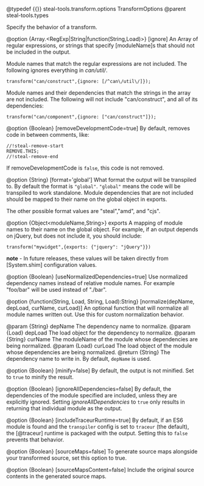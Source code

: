 @typedef {{}} steal-tools.transform.options TransformOptions
@parent steal-tools.types

Specify the behavior of a transform.

@option {Array.<RegExp|String|function(String,Load)>} [ignore] An Array of regular expressions, or strings that 
specify [moduleName]s that should not be included in the output. 

Module names that match the regular expressions are not included. The following
ignores everything in _can/util/_.

    transform("can/construct",{ignore: [/^can\/util\/]});


Module names and their dependencies that match the 
strings in the array are not included. The following will not include
"can/construct", and all of its dependencies:

    transform("can/component",{ignore: ["can/construct"]});

@option {Boolean} [removeDevelopmentCode=true] By default, removes code in between comments, like:

    //!steal-remove-start
    REMOVE.THIS;
    //!steal-remove-end

If removeDevelopmentCode is `false`, this code is not removed.

@option {String} [format='global'] What format the output will be transpiled to.  By default
the format is `"global"`.  `"global"` means the code will be transpiled to work
standalone.  Module dependencies that are not included should be mapped to their
name on the global object in exports.

The other possible format values are "steal","amd", and "cjs".

@option {Object<moduleName,String>} exports A mapping of module names to their name on the
global object.  For example, if an output depends on jQuery, but does not include it, you
should include:

    transform("mywidget",{exports: {"jquery": "jQuery"}})

__note__ - In future releases, 
these values will be taken directly from [System.shim] configuration values.

@option {Boolean} [useNormalizedDependencies=true] Use normalized dependency names instead of
relative module names.  For example "foo/bar" will be used instead of "./bar".

@option {function(String, Load, String, Load):String} [normalize(depName, depLoad, curName, curLoad)] An
optional function that will normalize all module names written out. Use this for custom normalization
behavior.

  @param {String} depName The dependency name to normalize.
  @param {Load} depLoad The load object for the dependency to normalize.
  @param {String} curName The moduleName of the module whose dependencies are being normalized.
  @param {Load} curLoad The load object of the module whose dependencies are being normalized.
  @return {String} The dependency name to write in. By default, `depName` is used.

@option {Boolean} [minify=false] By default, the output is not minified.
Set to `true` to minify the result.

@option {Boolean} [ignoreAllDependencies=false] By default, the dependencies of
the module specified are included, unless they are explicitly ignored.  Setting
_ignoreAllDependencies_ to `true` only results in returning that individual module
as the output.

@option {Boolean} [includeTraceurRuntime=true] By default, if an ES6 module
is found and the `transpiler` config is set to `traceur` (the default), the [@traceur] runtime is packaged with the output.  Setting this to `false`
prevents that behavior.

@option {Boolean} [sourceMaps=false] To generate source maps alongside your transformed source, set this option to true.

@option {Boolean} [sourceMapsContent=false] Include the original source contents in the generated source maps.
